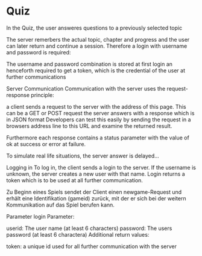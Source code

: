 # Quiz

In the Quiz, the user answeres questions to a previously selected topic

The server remerbers the actual topic, chapter and progress and the user can later return and continue a session. Therefore a login with username and password is required:

The username and password combination is stored at first login an henceforth required to get a token, which is the credential of the user at further communications

Server Communication
Communication with the server uses the request-response principle:

a client sends a request to the server with the address of this page.
This can be a GET or POST request
the server answers with a response which is in JSON format
Developers can test this easily by sending the request in a browsers address line to this URL and examine the returned result.

Furthermore each response contains a status parameter with the value of ok at success or error at failure.

To simulate real life situations, the server answer is delayed...

Logging in
To log in, the client sends a login to the server. If the username is unknown, the server creates a new user with that name. Login returns a token which is to be used at all further communication.

Zu Beginn eines Spiels sendet der Client einen newgame-Request und erhält eine Identifikation (gameid) zurück, mit der er sich bei der weitern Kommunikation auf das Spiel berufen kann.

Parameter
login Parameter:

userid: The user name (at least 6 characters)
password: The users password (at least 6 charactera)
Additional return values:

token: a unique id used for all further communication with the server
